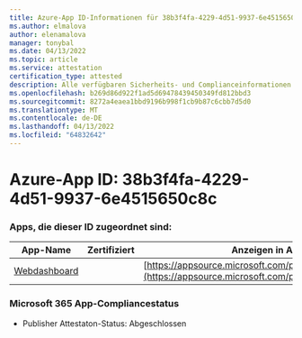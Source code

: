 ```yaml
---
title: Azure-App ID-Informationen für 38b3f4fa-4229-4d51-9937-6e4515650c8c
ms.author: elmalova
author: elenamalova
manager: tonybal
ms.date: 04/13/2022
ms.topic: article
ms.service: attestation
certification_type: attested
description: Alle verfügbaren Sicherheits- und Complianceinformationen für 38b3f4fa-4229-4d51-9937-6e4515650c8c.
ms.openlocfilehash: b269d86d922f1ad5d69478439450349fd812bbd3
ms.sourcegitcommit: 8272a4eaea1bbd9196b998f1cb9b87c6cbb7d5d0
ms.translationtype: MT
ms.contentlocale: de-DE
ms.lasthandoff: 04/13/2022
ms.locfileid: "64832642"
---
```

# <a name="azure-app-id-38b3f4fa-4229-4d51-9937-6e4515650c8c"></a>Azure-App ID: 38b3f4fa-4229-4d51-9937-6e4515650c8c


### <a name="apps-associated-with-this-id"></a>Apps, die dieser ID zugeordnet sind:
| **App-Name** | **Zertifiziert** | **Anzeigen in AppSource** |
|--------------|---------------|-----------------------|
| [Webdashboard](../forward/WA200002970.md) |  | [https://appsource.microsoft.com/product/office/WA200002970](https://appsource.microsoft.com/product/office/WA200002970) |

### <a name="microsoft-365-app-compliance-status"></a>Microsoft 365 App-Compliancestatus
- Publisher Attestaton-Status: Abgeschlossen

